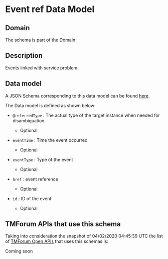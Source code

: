 # Event ref Data Model

## Domain

The  schema is part of the  Domain

## Description

Events linked with service problem

## Data model

A JSON Schema corresponding to this data model can be found
[here](https://github.com/tmforum-rand/schemas/blob/candidates/Common/EventRef.schema.json).

The Data model is defined as shown below:
- `@referredType` : The actual type of the target instance when needed for disambiguation.

  - Optional

- `eventTime` : Time the event occurred

  - Optional

- `eventType` : Type of the event

  - Optional

- `href` : event reference

  - Optional

- `id` : ID of the event

  - Optional





## TMForum APIs that use this schema

Taking into consideration the snapshot of 04/02/2020 04:45:39 UTC the list of [TMForum Open APIs](https://www.tmforum.org/open-apis/) that uses this schemas is:

Coming soon